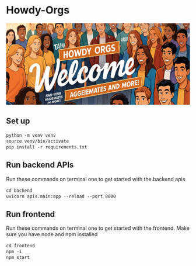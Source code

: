 # Howdy-Orgs

![](frontend/src/components/Images/header.png?raw=true)

## Set up
```
python -m venv venv
source venv/bin/activate
pip install -r requirements.txt
```

## Run backend APIs
Run these commands on terminal one to get started with the backend apis
```
cd backend
uvicorn apis.main:app --reload --port 8000
```

## Run frontend
Run these commands on terminal one to get started with the frontend. Make sure you have node and npm installed
```
cd frontend
npm -i
npm start
```